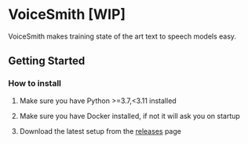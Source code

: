 # VoiceSmith [WIP]
VoiceSmith makes training state of the art text to speech models easy.

## Getting Started

### How to install

1. Make sure you have Python >=3.7,<3.11 installed

2. Make sure you have Docker installed, if not it will ask you on startup

3. Download the latest setup from the [releases](https://github.com/dunky11/voicesmith/releases) page

